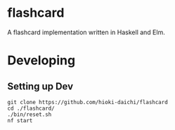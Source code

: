 # flashcard

A flashcard implementation written in Haskell and Elm.

# Developing

## Setting up Dev

```shell
git clone https://github.com/hioki-daichi/flashcard
cd ./flashcard/
./bin/reset.sh
nf start
```
